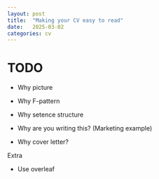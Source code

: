 ```yaml
---
layout: post
title:  "Making your CV easy to read"
date:   2025-03-02
categories: cv
---
```


# TODO

 - Why picture
 - Why F-pattern
 - Why setence structure
 - Why are you writing this? (Marketing example)

 - Why cover letter?

Extra

 - Use overleaf


